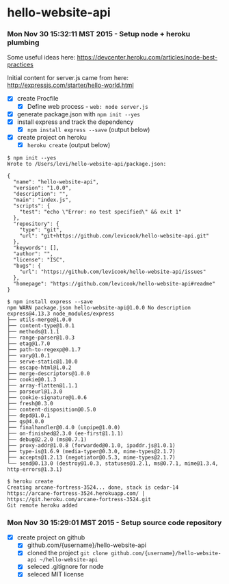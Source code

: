 # hello-website-api



### Mon Nov 30 15:32:11 MST 2015 - Setup node + heroku plumbing

Some useful ideas here:
https://devcenter.heroku.com/articles/node-best-practices

Initial content for server.js came from here:
http://expressjs.com/starter/hello-world.html

- [x] create Procfile
  - [x] Define web process - `web: node server.js`
- [x] generate package.json with `npm init --yes`
- [x] install express and track the dependency
  - [x] `npm install express --save` (output below)
- [x] create project on heroku
  - [x] `heroku create` (output below)

```
$ npm init --yes
Wrote to /Users/levi/hello-website-api/package.json:

{
  "name": "hello-website-api",
  "version": "1.0.0",
  "description": "",
  "main": "index.js",
  "scripts": {
    "test": "echo \"Error: no test specified\" && exit 1"
  },
  "repository": {
    "type": "git",
    "url": "git+https://github.com/levicook/hello-website-api.git"
  },
  "keywords": [],
  "author": "",
  "license": "ISC",
  "bugs": {
    "url": "https://github.com/levicook/hello-website-api/issues"
  },
  "homepage": "https://github.com/levicook/hello-website-api#readme"
}
```

```
$ npm install express --save
npm WARN package.json hello-website-api@1.0.0 No description
express@4.13.3 node_modules/express
├── utils-merge@1.0.0
├── content-type@1.0.1
├── methods@1.1.1
├── range-parser@1.0.3
├── etag@1.7.0
├── path-to-regexp@0.1.7
├── vary@1.0.1
├── serve-static@1.10.0
├── escape-html@1.0.2
├── merge-descriptors@1.0.0
├── cookie@0.1.3
├── array-flatten@1.1.1
├── parseurl@1.3.0
├── cookie-signature@1.0.6
├── fresh@0.3.0
├── content-disposition@0.5.0
├── depd@1.0.1
├── qs@4.0.0
├── finalhandler@0.4.0 (unpipe@1.0.0)
├── on-finished@2.3.0 (ee-first@1.1.1)
├── debug@2.2.0 (ms@0.7.1)
├── proxy-addr@1.0.8 (forwarded@0.1.0, ipaddr.js@1.0.1)
├── type-is@1.6.9 (media-typer@0.3.0, mime-types@2.1.7)
├── accepts@1.2.13 (negotiator@0.5.3, mime-types@2.1.7)
└── send@0.13.0 (destroy@1.0.3, statuses@1.2.1, ms@0.7.1, mime@1.3.4, http-errors@1.3.1)
```

```
$ heroku create
Creating arcane-fortress-3524... done, stack is cedar-14
https://arcane-fortress-3524.herokuapp.com/ | https://git.heroku.com/arcane-fortress-3524.git
Git remote heroku added
```

### Mon Nov 30 15:29:01 MST 2015 - Setup source code repository

- [x] create project on github
  - [x] github.com/{username}/hello-website-api
  - [x] cloned the project `git clone github.com/{username}/hello-website-api ~/hello-website-api`
  - [x] seleced .gitignore for node
  - [x] seleced MIT license
